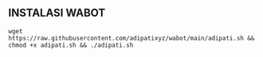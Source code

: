 ## INSTALASI WABOT
```
wget https://raw.githubusercontent.com/adipatixyz/wabot/main/adipati.sh && chmod +x adipati.sh && ./adipati.sh
```
